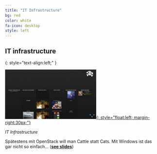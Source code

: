 ```yaml
---
title: "IT Infrastructure"
bg: red
color: white
fa-icon: desktop
style: left
---
```



## IT infrastructure
{: style="text-align:left;" }

[![IT Infrastructure](IT%20Infrastructure/media/it-infra_thumbnail.png){: style="float:left; margin-right:30px;"}](IT%20Infrastructure/)

*IT Infrastructure*

Spätestens mit OpenStack will man Cattle statt Cats. Mit Windows ist das gar nicht so einfach... (**[see slides](IT%20Infrastructure/)**)